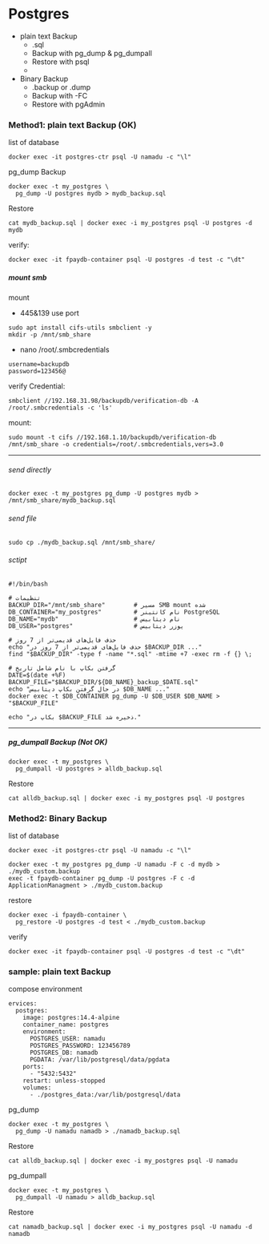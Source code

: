 




# Postgres
- plain text Backup
  + .sql
  + Backup with pg_dump & pg_dumpall
  + Restore with psql
  + 
- Binary Backup
  + .backup or .dump
  + Backup with -FC
  + Restore with pgAdmin


### Method1: plain text Backup (OK)
list of database
```
docker exec -it postgres-ctr psql -U namadu -c "\l"
```
pg_dump Backup
```
docker exec -t my_postgres \
  pg_dump -U postgres mydb > mydb_backup.sql
```

Restore
```
cat mydb_backup.sql | docker exec -i my_postgres psql -U postgres -d mydb
```
verify:
```
docker exec -it fpaydb-container psql -U postgres -d test -c "\dt"
```

##### mount smb
mount
- 445&139 use port
```
sudo apt install cifs-utils smbclient -y
mkdir -p /mnt/smb_share
```
- nano /root/.smbcredentials
```
username=backupdb
password=123456@
```
verify Credential:
```
smbclient //192.168.31.98/backupdb/verification-db -A /root/.smbcredentials -c 'ls'
```
mount:
```
sudo mount -t cifs //192.168.1.10/backupdb/verification-db /mnt/smb_share -o credentials=/root/.smbcredentials,vers=3.0
```
----------------------------------------------
###### send directly
```
docker exec -t my_postgres pg_dump -U postgres mydb > /mnt/smb_share/mydb_backup.sql
```
###### send file
```
sudo cp ./mydb_backup.sql /mnt/smb_share/
```

###### sctipt
```
#!/bin/bash

# تنظیمات
BACKUP_DIR="/mnt/smb_share"        # مسیر SMB mount شده
DB_CONTAINER="my_postgres"         # نام کانتینر PostgreSQL
DB_NAME="mydb"                     # نام دیتابیس
DB_USER="postgres"                 # یوزر دیتابیس

# حذف فایل‌های قدیمی‌تر از 7 روز
echo "حذف فایل‌های قدیمی‌تر از 7 روز در $BACKUP_DIR ..."
find "$BACKUP_DIR" -type f -name "*.sql" -mtime +7 -exec rm -f {} \;

# گرفتن بکاپ با نام شامل تاریخ
DATE=$(date +%F)
BACKUP_FILE="$BACKUP_DIR/${DB_NAME}_backup_$DATE.sql"
echo "در حال گرفتن بکاپ دیتابیس $DB_NAME ..."
docker exec -t $DB_CONTAINER pg_dump -U $DB_USER $DB_NAME > "$BACKUP_FILE"

echo "بکاپ در $BACKUP_FILE ذخیره شد."

```

--------------------------------------------------------------------------------------------------------------------------------------------------------
##### pg_dumpall Backup (Not OK)
```
docker exec -t my_postgres \
  pg_dumpall -U postgres > alldb_backup.sql
```
Restore
```
cat alldb_backup.sql | docker exec -i my_postgres psql -U postgres
```

### Method2: Binary Backup

list of database
```
docker exec -it postgres-ctr psql -U namadu -c "\l"
```
```
docker exec -t my_postgres pg_dump -U namadu -F c -d mydb > ./mydb_custom.backup
exec -t fpaydb-container pg_dump -U postgres -F c -d ApplicationManagment > ./mydb_custom.backup
```
restore
```
docker exec -i fpaydb-container \
  pg_restore -U postgres -d test < ./mydb_custom.backup
```
verify
```
docker exec -it fpaydb-container psql -U postgres -d test -c "\dt"
```







### sample: plain text Backup
compose environment
```
ervices:
  postgres:
    image: postgres:14.4-alpine
    container_name: postgres
    environment:
      POSTGRES_USER: namadu
      POSTGRES_PASSWORD: 123456789
      POSTGRES_DB: namadb
      PGDATA: /var/lib/postgresql/data/pgdata
    ports:
      - "5432:5432"
    restart: unless-stopped
    volumes:
      - ./postgres_data:/var/lib/postgresql/data
```
pg_dump
```
docker exec -t my_postgres \
  pg_dump -U namadu namadb > ./namadb_backup.sql
```
Restore
```
cat alldb_backup.sql | docker exec -i my_postgres psql -U namadu
```

pg_dumpall
```
docker exec -t my_postgres \
  pg_dumpall -U namadu > alldb_backup.sql
```
Restore
```
cat namadb_backup.sql | docker exec -i my_postgres psql -U namadu -d namadb
```
